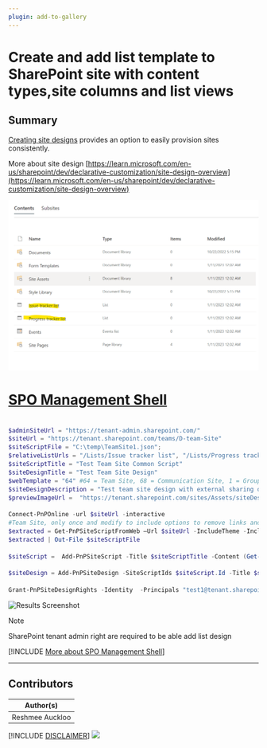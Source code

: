 ```yaml
---
plugin: add-to-gallery
---
```


# Create and add list template to SharePoint site with content types,site columns and list views 

## Summary

  [Creating site designs](https://learn.microsoft.com/en-us/sharepoint/dev/declarative-customization/site-design-overview) provides an option to easily provision sites consistently.
 
More about site design 
 [https://learn.microsoft.com/en-us/sharepoint/dev/declarative-customization/site-design-overview](https://learn.microsoft.com/en-us/sharepoint/dev/declarative-customization/site-design-overview)

  ![Example Screenshot](assets/example.png)

# [SPO Management Shell](#tab/spoms-ps)

```powershell

$adminSiteUrl = "https://tenant-admin.sharepoint.com/"
$siteUrl = "https://tenant.sharepoint.com/teams/D-team-Site"
$siteScriptFile = "C:\temp\TeamSite1.json";
$relativeListUrls = "/Lists/Issue tracker list", "/Lists/Progress tracker list";
$siteScriptTitle = "Test Team Site Common Script"
$siteDesignTitle = "Test Team Site Design"
$webTemplate = "64" #64 = Team Site, 68 = Communication Site, 1 = Groupless Team Site
$siteDesignDescription = "Test team site design with external sharing disabled and Open Access and Site Member Access library with views"
$previewImageUrl =  "https://tenant.sharepoint.com/sites/Assets/siteDesign-logo.png"

Connect-PnPOnline -url $siteUrl -interactive
#Team Site, only once and modify to include options to remove links and other actions
$extracted = Get-PnPSiteScriptFromWeb –Url $siteUrl -IncludeTheme -IncludeBranding -IncludeSiteExternalSharingCapability –IncludeRegionalSettings -IncludeLinksToExportedItems –IncludedLists $relativeListUrls
$extracted | Out-File $siteScriptFile

$siteScript =  Add-PnPSiteScript -Title $siteScriptTitle -Content (Get-Content $siteScriptFile -Raw)

$siteDesign = Add-PnPSiteDesign -SiteScriptIds $siteScript.Id -Title $siteDesignTitle -WebTemplate $webTemplate -Description $siteDesignDescription -PreviewImageUrl $previewImageUrl 

Grant-PnPSiteDesignRights -Identity  -Principals "test1@tenant.sharepoint.com"


```
![Results Screenshot](assets/results.png)

> [!Note]
> SharePoint tenant admin right are required to be able add list design

[!INCLUDE [More about SPO Management Shell](../../docfx/includes/MORE-SPOMS.md)]

***

## Contributors

| Author(s) |
|-----------|
| Reshmee Auckloo |


[!INCLUDE [DISCLAIMER](../../docfx/includes/DISCLAIMER.md)]
<img src="https://pnptelemetry.azurewebsites.net/script-samples/scripts/spo-add-sitedesign-permissions" aria-hidden="true" />

